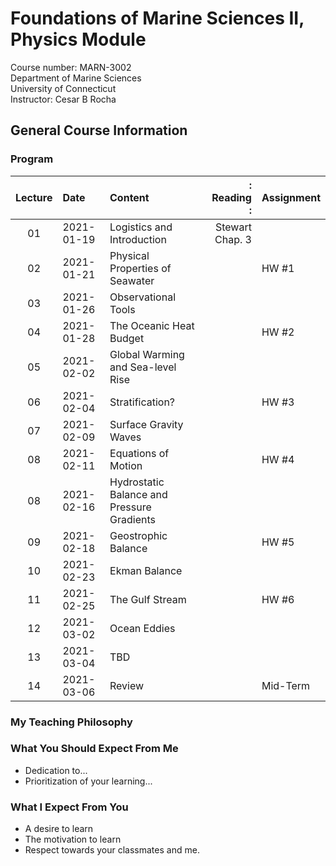 # Foundations of Marine Sciences II, Physics Module
Course number: MARN-3002</br>
Department of Marine Sciences</br>
University of Connecticut</br>
Instructor: Cesar B Rocha

## General Course Information

### Program
| Lecture | Date          | Content                              |: Reading         :|     Assignment |
|:----:|:--------------|:--------------------------------------| -------------------:|--------------|
| 01   | 2021-01-19    | Logistics and Introduction            |  Stewart Chap. 3                 |              |
| 02   | 2021-01-21    | Physical Properties of Seawater       |                     |     HW #1    |
| 03   | 2021-01-26    | Observational Tools                   |                     |              |
| 04   | 2021-01-28    | The Oceanic Heat Budget               |                     |     HW #2    |
| 05   | 2021-02-02    | Global Warming and Sea-level Rise     |                     |              |
| 06   | 2021-02-04    |  Stratification?  |         |     HW #3    |
| 07   | 2021-02-09    | Surface Gravity Waves      |         |        |
| 08   | 2021-02-11    | Equations of Motion    |         |     HW #4    |
| 08   | 2021-02-16    | Hydrostatic Balance and Pressure Gradients  |         |              |
| 09   | 2021-02-18    | Geostrophic Balance  |         |       HW #5       |
| 10   | 2021-02-23    | Ekman Balance  |         |             |
| 11   | 2021-02-25    | The Gulf Stream   |         |     HW #6        |
| 12   | 2021-03-02    | Ocean Eddies  |         |             |
| 13   | 2021-03-04    | TBD  |         |             |
| 14   | 2021-03-06    | Review  |         |    Mid-Term         |



### My Teaching Philosophy

### What You Should Expect From Me

- Dedication to...
- Prioritization of your learning...

### What I Expect From You

- A desire to learn
- The motivation to learn
- Respect towards your classmates and me.

